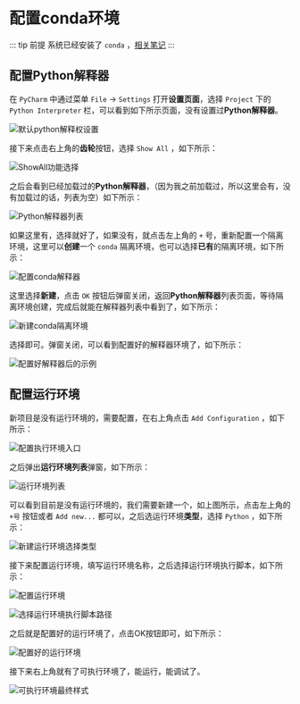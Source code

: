 # 配置conda环境

::: tip 前提
系统已经安装了 `conda` ，[相关笔记](../../../编程语言/Python/环境配置/conda/README.md)
:::

## 配置Python解释器

在 `PyCharm` 中通过菜单 `File` -> `Settings` 打开**设置页面**，选择 `Project` 下的 `Python Interpreter` 栏，可以看到如下所示页面，没有设置过**Python解释器**。

![默认python解释权设置](assets/images/默认python解释权设置.png)

接下来点击右上角的**齿轮**按钮，选择 `Show All` ，如下所示：

![ShowAll功能选择](assets/images/ShowAll功能选择.png)

之后会看到已经加载过的**Python解释器**，（因为我之前加载过，所以这里会有，没有加载过的话，列表为空）如下所示：

![Python解释器列表](assets/images/Python解释器列表.png)

如果这里有，选择就好了，如果没有，就点击左上角的 `+` 号，重新配置一个隔离环境，这里可以**创建**一个 `conda` 隔离环境，也可以选择**已有**的隔离环境，如下所示：

![配置conda解释器](assets/images/配置conda解释器.png)

这里选择**新建**，点击 `OK` 按钮后弹窗关闭，返回**Python解释器**列表页面，等待隔离环境创建，完成后就能在解释器列表中看到了，如下所示：

![新建conda隔离环境](assets/images/新建conda隔离环境.png)

选择即可。弹窗关闭，可以看到配置好的解释器环境了，如下所示：

![配置好解释器后的示例](assets/images/配置好解释器后的示例.png)

## 配置运行环境

新项目是没有运行环境的，需要配置，在右上角点击 `Add Configuration` ，如下所示：

![配置执行环境入口](assets/images/配置执行环境入口.png)

之后弹出**运行环境列表**弹窗，如下所示：

![运行环境列表](assets/images/运行环境列表.png)

可以看到目前是没有运行环境的，我们需要新建一个，如上图所示，点击左上角的 `+号` 按钮或者 `Add new...` 都可以，之后选运行环境**类型**，选择 `Python` ，如下所示：

![新建运行环境选择类型](assets/images/新建运行环境选择类型.png)

接下来配置运行环境，填写运行环境名称，之后选择运行环境执行脚本，如下所示：

![配置运行环境](assets/images/配置运行环境.png)

![选择运行环境执行脚本路径](assets/images/选择运行环境执行脚本路径.png)

之后就是配置好的运行环境了，点击OK按钮即可，如下所示：

![配置好的运行环境](assets/images/配置好的运行环境.png)

接下来右上角就有了可执行环境了，能运行，能调试了。

![可执行环境最终样式](assets/images/可执行环境最终样式.png)

